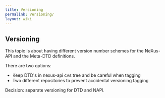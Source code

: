 ```yaml
---
title: Versioning
permalink: Versioning/
layout: wiki
---
```


Versioning
----------

This topic is about having different version number schemes for the
NeXus-API and the Meta-DTD definitions.

There are two options:

-   Keep DTD's in nexus-api cvs tree and be careful when tagging
-   Two different repositories to prevent accidental versioning tagging

Decision: separate versioning for DTD and NAPI.

